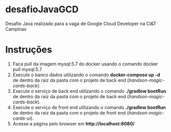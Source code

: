 # desafioJavaGCD
Desafio Java realizado para a vaga de Google Cloud Developer na Ci&amp;T Campinas

# Instruções
1. Faca pull da imagem mysql:5.7 do docker usando o comando docker pull mysql:5.7
2. Execute o banco dados utilizando o comando **docker-compose up -d** de dentro da raiz da pasta com o projeto de back end (*handson-magic-cards-back*).
3. Execute o serviço de back end utilizando o comando **./gradlew bootRun** de dentro da raiz da pasta com o projeto de back end (*handson-magic-cards-back*).
4. Execute o serviço de front end utilizando o comando **./gradlew bootRun** de dentro da raiz da pasta com o projeto de front end (*handson-magic-cards-ui*).
5. Acesse a página pelo browser em **http://localhost:8080/**
